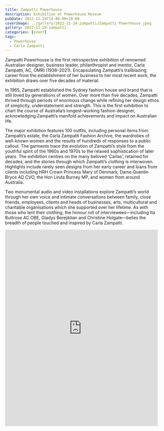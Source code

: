 ```yaml
---
title: Zampatti Powerhouse
description: Exhibition at Powerhouse Museum
pubDate: 2022-11-24T14:00:00+10:00
coverImage: ../gallery/2022-11-24-zampatti/Zampatti Powerhouse.jpeg
gallery: 2022-11-24-zampatti
categories: [event]
tags:
  - Powerhouse
  - Carla Zampatti
---
```


Zampatti Powerhouse is the first retrospective exhibition of renowned Australian designer, business leader, philanthropist and mentor, Carla Zampatti, AC, OMRI (1938–2021). Encapsulating Zampatti’s trailblazing career from the establishment of her business to her most recent work, the exhibition draws over five decades of material.

In 1965, Zampatti established the Sydney fashion house and brand that is still loved by generations of women. Over more than five decades, Zampatti thrived through periods of enormous change while refining her design ethos of simplicity, understatement and strength. This is the first exhibition to chart the course of Australia’s longest-working fashion designer, acknowledging Zampatti’s manifold achievements and impact on Australian life.

The major exhibition features 100 outfits, including personal items from Zampatti’s estate, the Carla Zampatti Fashion Archive, the wardrobes of well-known women and the results of hundreds of responses to a public callout. The garments trace the evolution of Zampatti’s style from the youthful spirit of the 1960s and 1970s to the relaxed sophistication of later years. The exhibition centres on the many beloved ‘Carlas’, retained for decades, and the stories through which Zampatti’s clothing is interwoven. Highlights include rarely seen designs from her early career and loans from clients including HRH Crown Princess Mary of Denmark, Dame Quentin Bryce AD CVO, the Hon Linda Burney MP, and women from around Australia.

Two monumental audio and video installations explore Zampatti’s world through her own voice and intimate conversations between family, close friends, employees, clients and heads of businesses, arts, multicultural and charitable organisations which she supported over her lifetime. As with those who lent their clothing, the honour roll of interviewees—including Ita Buttrose AC OBE, Gladys Berejiklian and Christine Holgate—belies the breadth of people touched and inspired by Carla Zampatti.

<iframe src="https://www.facebook.com/plugins/post.php?href=https%3A%2F%2Fwww.facebook.com%2Fchris1.tham%2Fposts%2Fpfbid02yDMkLjq4KsVsiUiNtpErgoGaffCtVJbGLgrV2Keoj8m3cxNUhV5nnGtUwjSwZ7oKl&show_text=true&width=500" width="500" height="645" style="border:none;overflow:hidden" scrolling="no" frameborder="0" allowfullscreen="true" allow="autoplay; clipboard-write; encrypted-media; picture-in-picture; web-share"></iframe>
